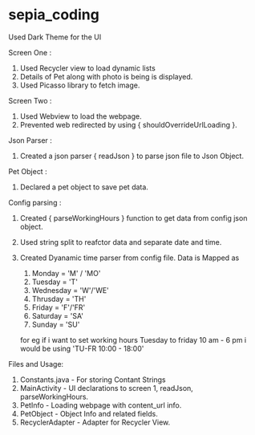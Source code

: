 # sepia_coding

Used Dark Theme for the UI

Screen One :
1. Used Recycler view to load dynamic lists
2. Details of Pet along with photo is being is displayed.
3. Used Picasso library to fetch image.

Screen Two :
1. Used Webview to load the webpage.
2. Prevented web redirected by using { shouldOverrideUrlLoading }.

Json Parser :
1. Created a json parser { readJson } to parse json file to Json Object.

Pet Object :
1. Declared a pet object to save pet data.

Config parsing :
1. Created { parseWorkingHours } function to get data from config json object.
2. Used string split to reafctor data and separate date and time.
3. Created Dyanamic time parser from config file.
   Data is Mapped as 
   1. Monday = 'M' / 'MO'
   2. Tuesday = 'T'
   3. Wednesday = 'W'/'WE'
   4. Thrusday = 'TH'
   5. Friday = 'F'/'FR'
   6. Saturday = 'SA'
   7. Sunday = 'SU'
   
   for eg if i want to set working hours Tuesday to friday 10 am - 6 pm i would be using
   'TU-FR 10:00 - 18:00'
   
Files and Usage:
1. Constants.java - For storing Contant Strings
2. MainActivity - UI declarations to screen 1, readJson, parseWorkingHours.
3. PetInfo - Loading webpage with content_url info.
4. PetObject - Object Info and related fields.
5. RecyclerAdapter - Adapter for Recycler View.

